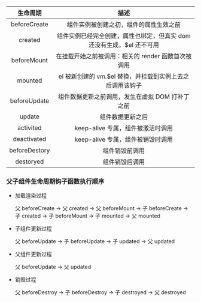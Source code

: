 |   生命周期    |                             描述                             |
| :-----------: | :----------------------------------------------------------: |
| beforeCreate  |            组件实例被创建之初，组件的属性生效之前            |
|    created    | 组件实例已经完全创建，属性也绑定，但真实 dom 还没有生成，$el 还不可用 |
|  beforeMount  |      在挂载开始之前被调用：相关的 render 函数首次被调用      |
|    mounted    |  el 被新创建的 vm.$el 替换，并挂载到实例上去之后调用该钩子   |
| beforeUpdate  |       组件数据更新之前调用，发生在虚拟 DOM 打补丁之前        |
|    update     |                       组件数据更新之后                       |
|   activited   |              keep-alive 专属，组件被激活时调用               |
|  deactivated  |              keep-alive 专属，组件被销毁时调用               |
| beforeDestory |                        组件销毁前调用                        |
|   destoryed   |                        组件销毁后调用                        |

### 父子组件生命周期钩子函数执行顺序

- 加载渲染过程

  父 beforeCreate -> 父 created -> 父 beforeMount -> 子 beforeCreate -> 子 created -> 子 beforeMount -> 子 mounted -> 父 mounted

- 子组件更新过程

  父 beforeUpdate -> 子 beforeUpdate -> 子 updated -> 父 updated

- 父组件更新过程

  父 beforeUpdate -> 父 updated

- 销毁过程

  父 beforeDestroy -> 子 beforeDestroy -> 子 destroyed -> 父 destroyed